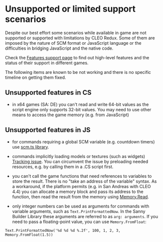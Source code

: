 # Unsupported or limited support scenarios

Despite our best effort some scenarios while available in game are not supported or supported with limitations by CLEO Redux. Some of them are imposed by the nature of SCM format or JavaScript language or the difficulties in bridging JavaScript and the native code.

Check the [Features support page](https://github.com/cleolibrary/CLEO-Redux/wiki/Feature-Support-Matrix) to find out high-level features and the status of their support in different games.

The following items are known to be not working and there is no specific timeline on getting them fixed.

## Unsupported features in CS

- in x64 games (SA: DE) you can't read and write 64-bit values as the script engine only supports 32-bit values. You may need to use other means to access the game memory (e.g. from JavaScript)

## Unsupported features in JS

- for commands requiring a global SCM variable (e.g. countdown timers) use [scm.ts library](https://github.com/x87/scm.ts).

- commands implicitly loading models or textures (such as widgets) [Tracking issue](https://github.com/cleolibrary/CLEO-Redux/issues/12). You can circumvent the issue by preloading needed resources, e.g. by calling them in a .CS script first.

- you can't call the game functions that need references to variables to store the result. There is no "take an address of the variable" syntax. As a workaround, if the platform permits (e.g. in San Andreas with CLEO 4.4) you can allocate a memory block and pass its address to the function, then read the result from the memory using [Memory.Read](./using-memory.md).

- only integer numbers can be used as arguments for commands with variable arguments, such as `Text.PrintFormattedNow`. In the Sanny Builder Library these arguments are referred to as `arg: arguments`. If you need to pass a floating-point value, you can use `Memory.FromFloat`:

```
Text.PrintFormattedNow('%d %d %d %.2f', 100, 1, 2, 3, Memory.FromFloat(1.5))
```
